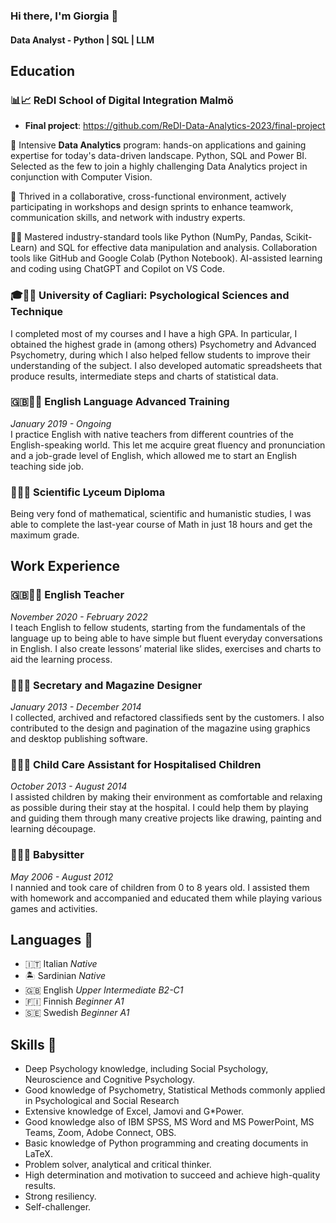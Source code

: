 ### Hi there, I'm Giorgia 👋
#### Data Analyst - Python | SQL | LLM

## Education

### 📊📈 ReDI School of Digital Integration Malmö 
* **Final project**: https://github.com/ReDI-Data-Analytics-2023/final-project
  
🚀 Intensive **Data Analytics** program: hands-on applications and gaining expertise for today's data-driven landscape. Python, SQL and Power BI. Selected as the few to join a highly challenging Data Analytics project in conjunction with Computer Vision. 

🤝 Thrived in a collaborative, cross-functional environment, actively participating in workshops and design sprints to enhance teamwork, communication skills, and network with industry experts.

👩‍💻 Mastered industry-standard tools like Python (NumPy, Pandas, Scikit-Learn) and SQL for effective data manipulation and analysis. Collaboration tools like GitHub and Google Colab (Python Notebook). AI-assisted learning and coding using ChatGPT and Copilot on VS Code.


### 🎓💁‍♀ University of Cagliari: Psychological Sciences and Technique
I completed most of my courses and I have a high GPA. In particular, I obtained the highest grade in (among others) Psychometry and Advanced Psychometry, during which I also helped fellow students to improve their understanding of the subject. I also developed automatic spreadsheets that produce results, intermediate steps and charts of statistical data.

### 🇬🇧👩‍🏫 English Language Advanced Training 
*January 2019 - Ongoing*<br>
I practice English with native teachers from different countries of the English-speaking world. This let me acquire great fluency and pronunciation and a job-grade level of English, which allowed me to start an English teaching side job.

### 📜👩‍🔬 Scientific Lyceum Diploma 
Being very fond of mathematical, scientific and humanistic studies, I was able to complete the last-year course of Math in just 18 hours and get the maximum grade.

## Work Experience
### 🇬🇧👩‍🏫 English Teacher 
*November 2020 - February 2022*<br>
I teach English to fellow students, starting from the fundamentals of the language up to being able to have simple but fluent everyday conversations in English. I also create lessons’ material like slides, exercises and charts to aid the learning process.

### 👩‍💻📖 Secretary and Magazine Designer 
*January 2013 - December 2014*<br>
I collected, archived and refactored classifieds sent by the customers. I also contributed to the design and pagination of the magazine using graphics and desktop publishing software. 

### 👩‍🍼🤕 Child Care Assistant for Hospitalised Children 
*October 2013 - August 2014*<br>
I assisted children by making their environment as comfortable and relaxing as possible during their stay at the hospital. I could help them by playing and guiding them through many creative projects like drawing, painting and learning découpage.

### 👩‍🍼🧸 Babysitter 
*May 2006 - August 2012*<br>
I nannied and took care of children from 0 to 8 years old. I assisted them with homework and accompanied and educated them while playing various games and activities.

## Languages 💬
 - 🇮🇹 Italian *Native*
 - 🏝️ Sardinian *Native*
 - 🇬🇧 English *Upper Intermediate B2-C1*
 - 🇫🇮 Finnish *Beginner A1*
 - 🇸🇪 Swedish *Beginner A1*

## Skills 🤹
 - Deep Psychology knowledge, including Social Psychology, Neuroscience and Cognitive Psychology.
 - Good knowledge of Psychometry, Statistical Methods commonly applied in Psychological and Social Research
 - Extensive knowledge of Excel, Jamovi and G*Power.
 - Good knowledge also of IBM SPSS, MS Word and MS PowerPoint, MS Teams, Zoom, Adobe Connect, OBS.
 - Basic knowledge of Python programming and creating documents in LaTeX.
 - Problem solver, analytical and critical thinker.
 - High determination and motivation to succeed and achieve high-quality results.
 - Strong resiliency.
 - Self-challenger.




<!--
**fgiorgia/fgiorgia** is a ✨ _special_ ✨ repository because its `README.md` (this file) appears on your GitHub profile.

Here are some ideas to get you started:

- 🔭 I’m currently working on ...
- 🌱 I’m currently learning ...
- 👯 I’m looking to collaborate on ...
- 🤔 I’m looking for help with ...
- 💬 Ask me about ...
- 📫 How to reach me: ...
- 😄 Pronouns: ...
- ⚡ Fun fact: ...
-->
